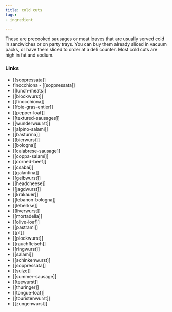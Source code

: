 ```yaml
---
title: cold cuts
tags:
- ingredient

---
```

These are precooked sausages or meat loaves that are usually served cold in sandwiches or on party trays. You can buy them already sliced in vacuum packs, or have them sliced to order at a deli counter. Most cold cuts are high in fat and sodium.

### Links

* [[soppressata]]
* finocchiona - [[soppressata]]
* [[lunch-meats]]
* [[blockwurst]]
* [[finocchiona]]
* [[foie-gras-entier]]
* [[pepper-loaf]]
* [[textured-sausages]]
* [[wunderwuurst]]
* [[alpino-salami]]
* [[basturma]]
* [[bierwurst]]
* [[bologna]]
* [[calabrese-sausage]]
* [[coppa-salami]]
* [[corned-beef]]
* [[csabai]]
* [[galantina]]
* [[gelbwurst]]
* [[headcheese]]
* [[jagdwurst]]
* [[krakauer]]
* [[lebanon-bologna]]
* [[leberkse]]
* [[liverwurst]]
* [[mortadella]]
* [[olive-loaf]]
* [[pastrami]]
* [[pt]]
* [[plockwurst]]
* [[rauchfleisch]]
* [[ringwurst]]
* [[salami]]
* [[schinkenwurst]]
* [[soppressata]]
* [[sulze]]
* [[summer-sausage]]
* [[teewurst]]
* [[thuringer]]
* [[tongue-loaf]]
* [[touristenwurst]]
* [[zungenwurst]]
